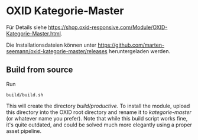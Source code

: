 # OXID Kategorie-Master

Für Details siehe https://shop.oxid-responsive.com/Module/OXID-Kategorie-Master.html.

Die Installationsdateien können unter https://github.com/marten-seemann/oxid-kategorie-master/releases heruntergeladen werden.

## Build from source

Run

```
build/build.sh
```

This will create the directory *build/productive*. To install the module, upload this directory into the OXID root directory and rename it to *kategorie-master* (or whatever name you prefer).
Note that while this build script works fine, it's quite outdated, and could be solved much more elegantly using a proper asset pipeline.
